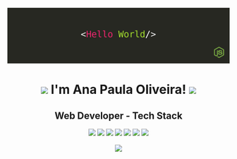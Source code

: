 ![](img/Design%20sem%20nome.png)
<div align="center">
<h1><img src="https://raw.githubusercontent.com/kaueMarques/kaueMarques/master/hi.gif" height="30px"> I'm Ana Paula Oliveira!  <a href="https://www.linkedin.com/in/anapaulaoliveiraa" target="_blank"><img src="https://img.shields.io/badge/LinkedIn-%230077B5.svg?logo=linkedin&logoColor=white" target="_blank" width="90rem"></a></h1>

</div>



<div align="center"> 
 <h2>Web Developer -  Tech Stack </h2> <img src="https://img.shields.io/badge/Node.js-339933?style=for-the-badge&logo=nodedotjs&logoColor=white">     <img src="https://img.shields.io/badge/typescript-%231572B6.svg?style=for-the-badge&logo=typescript&logoColor=white"> <img src="https://img.shields.io/badge/Amazon%20AWS-232F3E.svg?style=for-the-badge&logo=Amazon-AWS&logoColor=white">  <img src="https://img.shields.io/badge/Terraform-7B42BC?style=for-the-badge&logo=terraform&logoColor=white">  <img src="https://img.shields.io/badge/Docker-2CA5E0?style=for-the-badge&logo=docker&logoColor=white"> <img src="https://img.shields.io/badge/kubernetes-326ce5.svg?&style=for-the-badge&logo=kubernetes&logoColor=white"> <img src="https://img.shields.io/badge/Python-3776AB.svg?style=for-the-badge&logo=Python&logoColor=white">
</div>
<br>
<div align="center">

<img height="150em" src="https://github-readme-stats.vercel.app/api/top-langs/?username=Anapaulabio&layout=compact&count_private=true&hide_border=true&theme=nightowl&show_icons=true"/>
</div>

<!--
**anapaulabio/anapaulabio** is a ✨ _special_ ✨ repository because its `README.md` (this file) appears on your GitHub profile.

Here are some ideas to get you started:

- 🔭 I’m currently working on ...
- 🌱 I’m currently learning ...
- 👯 I’m looking to collaborate on ...
- 🤔 I’m looking for help with ...
- 💬 Ask me about ...
- 📫 How to reach me: ...
- 😄 Pronouns: ...
- ⚡ Fun fact: ...
-->
